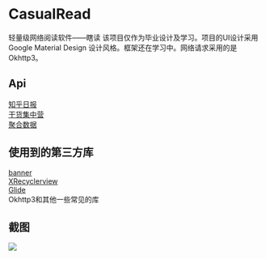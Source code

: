 # CasualRead
轻量级网络阅读软件——瞎读
该项目仅作为毕业设计及学习。项目的UI设计采用 Google Material Design 设计风格。框架还在学习中。网络请求采用的是Okhttp3。

## Api
[知乎日报](https://github.com/izzyleung/ZhihuDailyPurify/wiki/%E7%9F%A5%E4%B9%8E%E6%97%A5%E6%8A%A5-API-%E5%88%86%E6%9E%90)</br>
[干货集中营](gank.io/api)</br>
[聚合数据](https://www.juhe.cn/)

## 使用到的第三方库
[banner](https://github.com/youth5201314/banner)</br>
[XRecyclerview](https://github.com/jianghejie/XRecyclerView)</br>
[Glide](https://github.com/bumptech/glide)</br>
Okhttp3和其他一些常见的库

## 截图
![](http://opmlezh16.bkt.clouddn.com/4.jpg)

